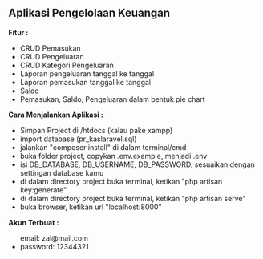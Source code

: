 <h2>Aplikasi Pengelolaan Keuangan</h2>

<strong>Fitur : </strong>
<ul>
    <li>CRUD Pemasukan</li>
    <li>CRUD Pengeluaran</li>
    <li>CRUD Kategori Pengeluaran</li>
    <li>Laporan pengeluaran tanggal ke tanggal</li>
    <li>Laporan pemasukan tanggal ke tanggal</li>
    <li>Saldo</li>
    <li>Pemasukan, Saldo, Pengeluaran dalam bentuk pie chart</li>
</ul>    


<strong>Cara Menjalankan Aplikasi : </strong>
<ul>
    <li>Simpan Project di /htdocs (kalau pake xampp)</li>
    <li>import database (pr_kaslaravel.sql)</li>
    <li>jalankan "composer install" di dalam terminal/cmd</li>
    <li>buka folder project, copykan .env.example, menjadi .env</li>
    <li>isi DB_DATABASE, DB_USERNAME, DB_PASSWORD, sesuaikan dengan settingan database kamu</li>
    <li>di dalam directory project buka terminal, ketikan "php artisan key:generate"</li>
    <li>di dalam directory project buka terminal, ketikan "php artisan serve"</li>
    <li>buka browser, ketikan url "localhost:8000"</li>
</ul>

<strong>Akun Terbuat :</strong>
<ul
    <li>email: zal@mail.com</li>
    <li>password: 12344321</li>
</ul>
